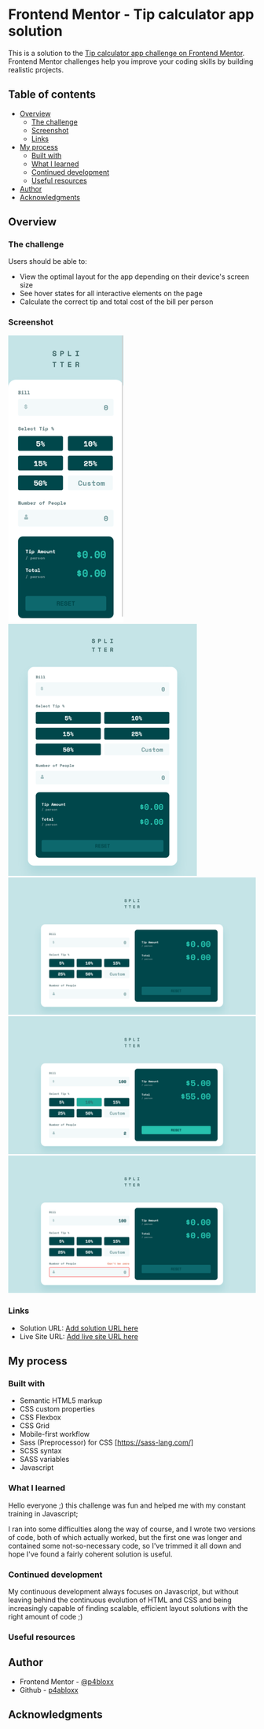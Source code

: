 # Frontend Mentor - Tip calculator app solution

This is a solution to the [Tip calculator app challenge on Frontend Mentor](https://www.frontendmentor.io/challenges/tip-calculator-app-ugJNGbJUX). Frontend Mentor challenges help you improve your coding skills by building realistic projects.

## Table of contents

- [Overview](#overview)
  - [The challenge](#the-challenge)
  - [Screenshot](#screenshot)
  - [Links](#links)
- [My process](#my-process)
  - [Built with](#built-with)
  - [What I learned](#what-i-learned)
  - [Continued development](#continued-development)
  - [Useful resources](#useful-resources)
- [Author](#author)
- [Acknowledgments](#acknowledgments)

## Overview

### The challenge

Users should be able to:

- View the optimal layout for the app depending on their device's screen size
- See hover states for all interactive elements on the page
- Calculate the correct tip and total cost of the bill per person

### Screenshot

![](./SCREENSHOTS/mobile%20view.png)
![](./SCREENSHOTS/tablet%20view.png)
![](./SCREENSHOTS/desktop%20view%20-%20disabled.png)
![](./SCREENSHOTS/desktop%20view%20-%20calc%20tip.png)
![](./SCREENSHOTS/desktop%20view%20-%20error.png)

### Links

- Solution URL: [Add solution URL here](https://your-solution-url.com)
- Live Site URL: [Add live site URL here](https://your-live-site-url.com)

## My process

### Built with

- Semantic HTML5 markup
- CSS custom properties
- CSS Flexbox
- CSS Grid
- Mobile-first workflow
- Sass (Preprocessor) for CSS [https://sass-lang.com/]
- SCSS syntax
- SASS variables
- Javascript

### What I learned

Hello everyone ;) this challenge was fun and helped me with my constant training in Javascript;

I ran into some difficulties along the way of course, and I wrote two versions of code, both of which actually worked, but the first one was longer and contained some not-so-necessary code, so I've trimmed it all down and hope I've found a fairly coherent solution is useful.

### Continued development

My continuous development always focuses on Javascript, but without leaving behind the continuous evolution of HTML and CSS and being increasingly capable of finding scalable, efficient layout solutions with the right amount of code ;)

### Useful resources

## Author

- Frontend Mentor - [@p4bloxx](https://www.frontendmentor.io/profile/p4bloxx)
- Github - [p4abloxx](https://github.com/p4bloxx)

## Acknowledgments
